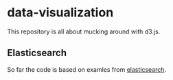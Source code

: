 # data-visualization

This repository is all about mucking around with d3.js.

## Elasticsearch

So far the code is based on examles from [elasticsearch](https://www.elastic.co/blog/data-visualization-elasticsearch-aggregations).